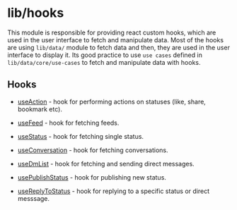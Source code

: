 # lib/hooks

This module is responsible for providing react custom hooks, which are used in the user interface to fetch and manipulate data. Most of the hooks are using `lib/data/` module to fetch data and then, they are used in the user interface to display it. Its good practice to use `use cases` defined in `lib/data/core/use-cases` to fetch and manipulate data with hooks.

## Hooks

- [useAction](./useAction.ts) - hook for performing actions on statuses (like, share, bookmark etc).

- [useFeed](./useFeed.ts) - hook for fetching feeds.

- [useStatus](./useStatus.ts) - hook for fetching single status.

- [useConversation](./useConversation.ts) - hook for fetching conversations.

- [useDmList](./useDmList.ts) - hook for fetching and sending direct messages.

- [usePublishStatus](./usePublishStatus.ts) - hook for publishing new status.

- [useReplyToStatus](./useReplyToStatus.ts) - hook for replying to a specific status or direct messsage.